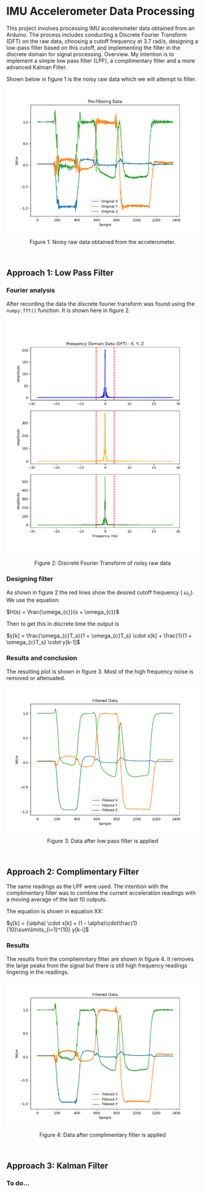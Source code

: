 # IMU Accelerometer Data Processing

This project involves processing IMU accelerometer data obtained from an Arduino. The process includes conducting a Discrete Fourier Transform (DFT) on the raw data, choosing a cutoff frequency at 3.7 rad/s, designing a low-pass filter based on this cutoff, and implementing the filter in the discrete domain for signal processing.
Overview. My intention is to implement a simple low pass filter (LPF), a complimentary filter and a more advanced Kalman Filter.

Shown below in figure 1 is the noisy raw data which we will attempt to filter.

<p align="center">
  <kbd>
    <img src="https://raw.githubusercontent.com/keatinl1/Filter_IMU/main/figs/Pre_Filtering.png">
  </kbd>
</p>
<p align="center">
Figure 1: Noisy raw data obtained from the accelerometer.
</p>

$~~~~~~~~~~$

## Approach 1: Low Pass Filter

### Fourier analysis

After recording the data the discrete fourier transform was found using the ```numpy.fft()``` function. It is shown here in figure 2.

<p align="center">
  <kbd>
    <img src="https://raw.githubusercontent.com/keatinl1/Filter_IMU/main/figs/DFT.png">
  </kbd>
</p>
<p align="center">
Figure 2: Discrete Fourier Transform of noisy raw data
</p>

### Designing filter

As shown in figure 2 the red lines show the desired cutoff frequency ( $\omega_{c}$). We use the equation:

$H(s) = \frac{\omega_{c}}{s + \omega_{c}}$

Then to get this in discrete time the output is

$y[k] = \frac{\omega_{c}T_s}{1 + \omega_{c}T_s} \cdot x[k] + \frac{1}{1 + \omega_{c}T_s} \cdot y[k-1]$

### Results and conclusion

The resulting plot is shown in figure 3. Most of the high frequency noise is removed or attenuated.

<p align="center">
  <kbd>
    <img src="https://raw.githubusercontent.com/keatinl1/Filter_IMU/main/figs/After_Filtering.png">
  </kbd>
</p>
<p align="center">
Figure 3: Data after low pass filter is applied
</p>

$~~~~~~~~~~$

## Approach 2: Complimentary Filter

The same readings as the LPF were used. The intention with the complimentary filter was to combine the current acceleration readings with a moving average of the last 10 outputs.

The equation is shown in equation XX:

$y[k] = (\alpha) \cdot x[k] + (1 - \alpha)\cdot\frac{1}{10}\sum\limits_{i=1}^{10} y[k-i]$

### Results

The results from the compliemntary filter are shown in figure 4. It removes the large peaks from the signal but there is still high frequency readings lingering in the readings.

<p align="center">
  <kbd>
    <img src="https://raw.githubusercontent.com/keatinl1/Filter_IMU/main/figs/complimentary_moving_avg.png">
  </kbd>
</p>
<p align="center">
Figure 4: Data after complimentary filter is applied
</p>

$~~~~~~~~~~$

## Approach 3: Kalman Filter

### To do...
